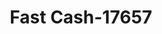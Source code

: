 ---
f_zip-code: 52245
f_state-code: IA
title: Fast Cash-17657
f_phone: 319-887-6939
f_city-only: Iowa City
f_address: 805 S 1st Ave Ste 1 Iowa City
f_location-unique-id: '17657'
slug: fast-cash-17657
updated-on: '2024-05-30T13:46:58.046Z'
created-on: '2024-05-30T13:36:59.803Z'
published-on: '2024-05-30T13:54:32.469Z'
f_city-state: cms/city/iowa-city-ia.md
f_company: cms/company/fast-cash.md
f_state: cms/state/iowa.md
layout: '[payday-loan].html'
tags: payday-loan
---